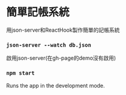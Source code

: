 # 簡單記帳系統

用json-server和ReactHook製作簡單的記帳系統

### `json-server --watch db.json`

啟用json-server(在gh-page的demo沒有啟用)

### `npm start`

Runs the app in the development mode.

